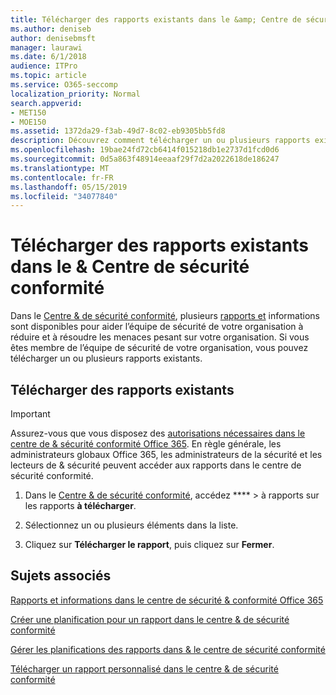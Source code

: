 ```yaml
---
title: Télécharger des rapports existants dans le &amp; Centre de sécurité conformité
ms.author: deniseb
author: denisebmsft
manager: laurawi
ms.date: 6/1/2018
audience: ITPro
ms.topic: article
ms.service: O365-seccomp
localization_priority: Normal
search.appverid:
- MET150
- MOE150
ms.assetid: 1372da29-f3ab-49d7-8c02-eb9305bb5fd8
description: Découvrez comment télécharger un ou plusieurs rapports existants dans le centre de &amp; sécurité conformité.
ms.openlocfilehash: 19bae24fd72cb6414f015218db1e2737d1fcd0d6
ms.sourcegitcommit: 0d5a863f48914eeaaf29f7d2a2022618de186247
ms.translationtype: MT
ms.contentlocale: fr-FR
ms.lasthandoff: 05/15/2019
ms.locfileid: "34077840"
---
```

# <a name="download-existing-reports-in-the-security-amp-compliance-center"></a>Télécharger des rapports existants dans le &amp; Centre de sécurité conformité

Dans le [Centre &amp; de sécurité conformité](https://protection.office.com), plusieurs [rapports et](reports-and-insights-in-security-and-compliance.md) informations sont disponibles pour aider l’équipe de sécurité de votre organisation à réduire et à résoudre les menaces pesant sur votre organisation. Si vous êtes membre de l’équipe de sécurité de votre organisation, vous pouvez télécharger un ou plusieurs rapports existants. 
  
## <a name="download-existing-reports"></a>Télécharger des rapports existants

> [!IMPORTANT]
> Assurez-vous que vous disposez des [autorisations nécessaires dans le centre de &amp; sécurité conformité Office 365](permissions-in-the-security-and-compliance-center.md). En règle générale, les administrateurs globaux Office 365, les administrateurs de la sécurité et les lecteurs de &amp; sécurité peuvent accéder aux rapports dans le centre de sécurité conformité. 
  
1. Dans le [Centre &amp; de sécurité conformité](https://protection.office.com), accédez **** \> à rapports sur les rapports **à télécharger**.
    
2. Sélectionnez un ou plusieurs éléments dans la liste.
    
3. Cliquez sur **Télécharger le rapport**, puis cliquez sur **Fermer**.
    
## <a name="related-topics"></a>Sujets associés

[Rapports et informations dans le centre de sécurité &amp; conformité Office 365](reports-and-insights-in-security-and-compliance.md)
  
[Créer une planification pour un rapport dans le centre &amp; de sécurité conformité](create-a-schedule-for-a-report.md)
  
[Gérer les planifications des rapports dans &amp; le centre de sécurité conformité](manage-schedules-for-multiple-reports.md)
  
[Télécharger un rapport personnalisé dans le centre &amp; de sécurité conformité](set-up-and-download-a-custom-report.md)
  

